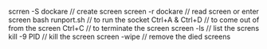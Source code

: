 scrren -S dockare // create screen
screen -r dockare // read screen or enter screen
bash runport.sh // to run the socket
Ctrl+A & Ctrl+D  // to come out of from the screen
Ctrl+C // to terminate the screen
screen -ls // list the screns
kill -9 PID // kill the screen
screen -wipe // remove the died screens
